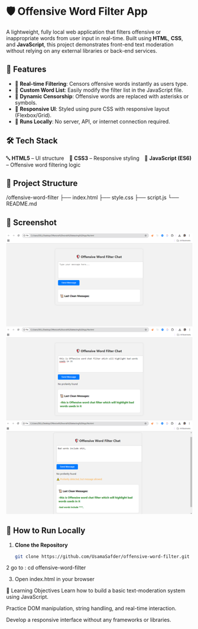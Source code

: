 # 🛡️ Offensive Word Filter App

A lightweight, fully local web application that filters offensive or inappropriate words from user input in real-time. Built using **HTML**, **CSS**, and **JavaScript**, this project demonstrates front-end text moderation without relying on any external libraries or back-end services.

## 🚀 Features

- 🔎 **Real-time Filtering**: Censors offensive words instantly as users type.
- 🧠 **Custom Word List**: Easily modify the filter list in the JavaScript file.
- 💬 **Dynamic Censorship**: Offensive words are replaced with asterisks or symbols.
- 🎨 **Responsive UI**: Styled using pure CSS with responsive layout (Flexbox/Grid).
- 🔌 **Runs Locally**: No server, API, or internet connection required.

## 🛠️ Tech Stack

🔤 **HTML5** – UI structure 🎨 **CSS3** – Responsive styling 🧠 **JavaScript (ES6)** – Offensive word filtering logic

## 📂 Project Structure
/offensive-word-filter
├── index.html
├── style.css
├── script.js
└── README.md

## 📸 Screenshot

![App Screenshot](O3.png) 
![App Screenshot](O1.png) 
![App Screenshot](O2.png) 
<!-- Replace with your actual image file name and path -->

## 🔧 How to Run Locally

1. **Clone the Repository**
   ```bash
   git clone https://github.com/UsamaSafder/offensive-word-filter.git
   
2  go to : cd offensive-word-filter

3. Open index.html in your browser

🎯 Learning Objectives
Learn how to build a basic text-moderation system using JavaScript.

Practice DOM manipulation, string handling, and real-time interaction.

Develop a responsive interface without any frameworks or libraries.
